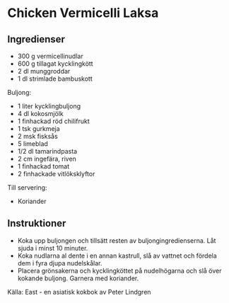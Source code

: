 # Chicken Vermicelli Laksa

## Ingredienser

* 300 g vermicellinudlar
* 600 g tillagat kycklingkött
* 2 dl munggroddar
* 1 dl strimlade bambuskott

Buljong:
* 1 liter kycklingbuljong
* 4 dl kokosmjölk
* 1 finhackad röd chilifrukt
* 1 tsk gurkmeja
* 2 msk fisksås
* 5 limeblad
* 1/2 dl tamarindpasta
* 2 cm ingefära, riven
* 1 finhackad tomat
* 2 finhackade vitlöksklyftor

Till servering:
* Koriander


## Instruktioner

* Koka upp buljongen och tillsätt resten av buljongingredienserna. Låt sjuda i minst 10 minuter.
* Koka nudlarna al dente i en annan kastrull, slå av vattnet och fördela dem i fyra djupa nudelskålar.
* Placera grönsakerna och kycklingköttet på nudelhögarna och slå över kokande buljong. Garnera med koriander.

Källa: East - en asiatisk kokbok av Peter Lindgren